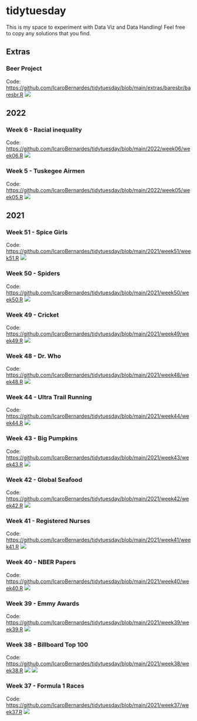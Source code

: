 # tidytuesday

This is my space to experiment with Data Viz and Data Handling! Feel free to copy any solutions that you find.

## Extras
### Beer Project
Code: https://github.com/IcaroBernardes/tidytuesday/blob/main/extras/baresbr/baresbr.R
![](https://github.com/IcaroBernardes/tidytuesday/blob/main/extras/baresbr/baresbr.png)

## 2022
### Week 6 - Racial inequality
Code: https://github.com/IcaroBernardes/tidytuesday/blob/main/2022/week06/week06.R
![](https://github.com/IcaroBernardes/tidytuesday/blob/main/2022/week06/income.png)

### Week 5 - Tuskegee Airmen
Code: https://github.com/IcaroBernardes/tidytuesday/blob/main/2022/week05/week05.R
![](https://github.com/IcaroBernardes/tidytuesday/blob/main/2022/week05/strikes.png)

## 2021
### Week 51 - Spice Girls
Code: https://github.com/IcaroBernardes/tidytuesday/blob/main/2021/week51/week51.R
![](https://github.com/IcaroBernardes/tidytuesday/blob/main/2021/week51/spice.png)

### Week 50 - Spiders
Code: https://github.com/IcaroBernardes/tidytuesday/blob/main/2021/week50/week50.R
![](https://github.com/IcaroBernardes/tidytuesday/blob/main/2021/week50/webs.png)

### Week 49 - Cricket
Code: https://github.com/IcaroBernardes/tidytuesday/blob/main/2021/week49/week49.R
![](https://github.com/IcaroBernardes/tidytuesday/blob/main/2021/week49/cards.png)

### Week 48 - Dr. Who
Code: https://github.com/IcaroBernardes/tidytuesday/blob/main/2021/week48/week48.R
![](https://github.com/IcaroBernardes/tidytuesday/blob/main/2021/week48/tardis.png)

### Week 44 - Ultra Trail Running
Code: https://github.com/IcaroBernardes/tidytuesday/blob/main/2021/week44/week44.R
![](https://github.com/IcaroBernardes/tidytuesday/blob/main/2021/week44/pace.png)

### Week 43 - Big Pumpkins
Code: https://github.com/IcaroBernardes/tidytuesday/blob/main/2021/week43/week43.R
![](https://github.com/IcaroBernardes/tidytuesday/blob/main/2021/week43/pollinator.png)

### Week 42 - Global Seafood
Code: https://github.com/IcaroBernardes/tidytuesday/blob/main/2021/week42/week42.R
![](https://github.com/IcaroBernardes/tidytuesday/blob/main/2021/week42/waste.png)

### Week 41 - Registered Nurses
Code: https://github.com/IcaroBernardes/tidytuesday/blob/main/2021/week41/week41.R
![](https://github.com/IcaroBernardes/tidytuesday/blob/main/2021/week41/nurse.png)

### Week 40 - NBER Papers
Code: https://github.com/IcaroBernardes/tidytuesday/blob/main/2021/week40/week40.R
![](https://github.com/IcaroBernardes/tidytuesday/blob/main/2021/week40/buzzwords.png)

### Week 39 - Emmy Awards
Code: https://github.com/IcaroBernardes/tidytuesday/blob/main/2021/week39/week39.R
![](https://github.com/IcaroBernardes/tidytuesday/blob/main/2021/week39/showpendency.png)

### Week 38 - Billboard Top 100
Code: https://github.com/IcaroBernardes/tidytuesday/blob/main/2021/week38/week38.R
![](https://github.com/IcaroBernardes/tidytuesday/blob/main/2021/week38/loudness.png)
![](https://github.com/IcaroBernardes/tidytuesday/blob/main/2021/week38/christmas.png)

### Week 37 - Formula 1 Races
Code: https://github.com/IcaroBernardes/tidytuesday/blob/main/2021/week37/week37.R
![](https://github.com/IcaroBernardes/tidytuesday/blob/main/2021/week37/clocks.png)


